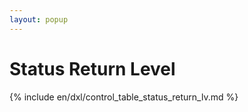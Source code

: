 ```yaml
---
layout: popup
---
```


# Status Return Level

{% include en/dxl/control_table_status_return_lv.md %}
